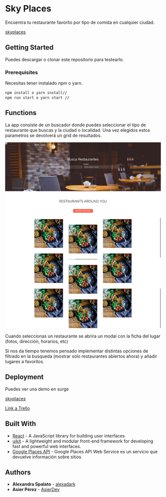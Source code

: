 # Sky Places

Encuentra tu restaurante favorito por tipo de comida en cualquier ciudad.

[skyplaces](https://skyplaces.surge.sh/#/)

## Getting Started

Puedes descargar o clonar este repositorio para testearlo.

### Prerequisites

Necesitas tener instalado npm o yarn. 

```
npm install o yarn install// 
npm run start o yarn start // 
```


## Functions

La app consiste de un buscador donde puedes seleccionar el tipo de restaurante que buscas y la ciudad o localidad. Una vez elegidos estos parametros se devolverá un grid de resultados.

![screenshot](design/imagen-landing.png)

Cuando seleccionas un restaurante se abrira un modal con la ficha del lugar (fotos, dirección, horarios, etc) 


Si nos da tiempo tenemos pensado implementar distintas opciones de filtrado en la busqueda (mostrar solo restaurantes abiertos ahora) y añadir lugares a favoritos.



## Deployment

Puedes ver una demo en surge

[skyplaces](https://skyplaces.surge.sh/#/)

[Link a Trello](https://trello.com/b/LgrI7H4j/team-planning)

## Built With

* [React](https://reactjs.org/) - A JavaScript library for building user interfaces
* [uikit](https://getuikit.com/) - A lightweight and modular front-end framework
for developing fast and powerful web interfaces.
* [Google Places API](https://developers.google.com/maps/documentation/javascript/tutorial?hl=es-419) - Google Places API Web Service es un servicio que devuelve información sobre sitios


## Authors

* **Alexandra Spalato** - [alexadark](https://github.com/alexadark)
* **Asier Pérez** - [AsierDev](https://github.com/AsierDev)



